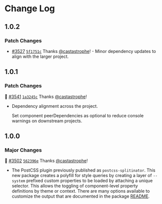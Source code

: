 # Change Log

## 1.0.2

### Patch Changes

- [#3527](https://github.com/adobe/spectrum-css/pull/3527) [`5f1751c`](https://github.com/adobe/spectrum-css/commit/5f1751c82a5fe55ae0d999f5f50cfeca4c8a5c75) Thanks [@castastrophe](https://github.com/castastrophe)! - Minor dependency updates to align with the larger project.

## 1.0.1

### Patch Changes

📝 [#3541](https://github.com/adobe/spectrum-css/pull/3541) [`1a3245c`](https://github.com/adobe/spectrum-css/commit/1a3245c3a660bc52ed260f18b6cceab5ee81541d) Thanks [@castastrophe](https://github.com/castastrophe)!

- Dependency alignment across the project.

  Set component peerDependencies as optional to reduce console warnings on downstream projects.

## 1.0.0

### Major Changes

📝 [#3502](https://github.com/adobe/spectrum-css/pull/3502) [`562396e`](https://github.com/adobe/spectrum-css/commit/562396eaf21769341f78ea3761393b65f00e751b) Thanks [@castastrophe](https://github.com/castastrophe)!

- The PostCSS plugin previously published as `postcss-splitinator`. This new package creates a polyfill for style queries by creating a layer of `--system` prefixed custom properties to be loaded by attaching a unique selector. This allows the toggling of component-level property definitions by theme or context. There are many options available to customize the output that are documented in the package [README](plugins/postcss-add-theming-layer/README.md).
